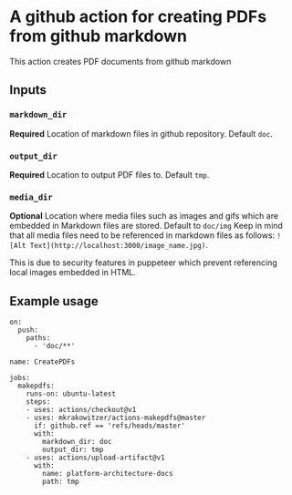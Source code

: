 # A github action for creating PDFs from github markdown

This action creates PDF documents from github markdown

## Inputs

### `markdown_dir`

**Required** Location of markdown files in github repository. Default `doc`.

### `output_dir`

**Required** Location to output PDF files to. Default `tmp`.

### `media_dir`

**Optional** Location where media files such as images and gifs which are 
embedded in Markdown files are stored. Default to `doc/img` Keep in mind 
that all media files need to be referenced in markdown files as follows: 
`![Alt Text](http://localhost:3000/image_name.jpg)`. 

This is due to security features in puppeteer which prevent referencing 
local images embedded in HTML.

## Example usage

```
on:
  push:
    paths:
      - 'doc/**'

name: CreatePDFs

jobs:
  makepdfs:
    runs-on: ubuntu-latest
    steps:
    - uses: actions/checkout@v1
    - uses: mkrakowitzer/actions-makepdfs@master
      if: github.ref == 'refs/heads/master'
      with:
        markdown_dir: doc
        output_dir: tmp
    - uses: actions/upload-artifact@v1
      with:
        name: platform-architecture-docs
        path: tmp
```

